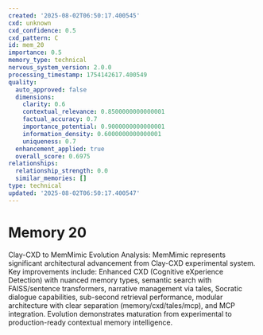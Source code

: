 ```yaml
---
created: '2025-08-02T06:50:17.400545'
cxd: unknown
cxd_confidence: 0.5
cxd_pattern: C
id: mem_20
importance: 0.5
memory_type: technical
nervous_system_version: 2.0.0
processing_timestamp: 1754142617.400549
quality:
  auto_approved: false
  dimensions:
    clarity: 0.6
    contextual_relevance: 0.8500000000000001
    factual_accuracy: 0.7
    importance_potential: 0.9000000000000001
    information_density: 0.6000000000000001
    uniqueness: 0.7
  enhancement_applied: true
  overall_score: 0.6975
relationships:
  relationship_strength: 0.0
  similar_memories: []
type: technical
updated: '2025-08-02T06:50:17.400547'
---
```


# Memory 20

Clay-CXD to MemMimic Evolution Analysis: MemMimic represents significant architectural advancement from Clay-CXD experimental system. Key improvements include: Enhanced CXD (Cognitive eXperience Detection) with nuanced memory types, semantic search with FAISS/sentence transformers, narrative management via tales, Socratic dialogue capabilities, sub-second retrieval performance, modular architecture with clear separation (memory/cxd/tales/mcp), and MCP integration. Evolution demonstrates maturation from experimental to production-ready contextual memory intelligence.